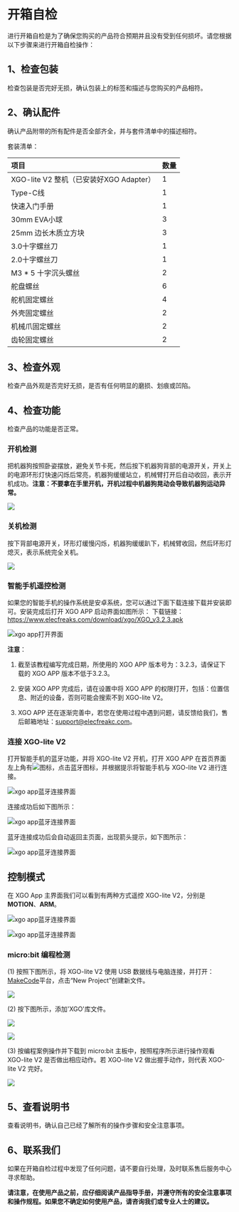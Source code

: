 ﻿---
sidebar_position: 3
sidebar_label: 开箱自检
---


#  开箱自检

进行开箱自检是为了确保您购买的产品符合预期并且没有受到任何损坏。请您根据以下步骤来进行开箱自检操作：

## 1、检查包装

检查包装是否完好无损，确认包装上的标签和描述与您购买的产品相符。

## 2、确认配件

确认产品附带的所有配件是否全部齐全，并与套件清单中的描述相符。

套装清单：

| 项目                                    | 数量 |
| :-------------------------------------- | ---- |
| XGO-lite V2 整机（已安装好XGO Adapter） | 1    |
| Type-C线                      | 1    |
| 快速入门手册                            | 1    |
| 30mm EVA小球                            | 3    |
| 25mm 边长木质立方块                     | 3    |
| 3.0十字螺丝刀                           | 1    |
| 2.0十字螺丝刀                           | 1    |
| M3 * 5 十字沉头螺丝                     | 2    |
| 舵盘螺丝                                | 6    |
| 舵机固定螺丝                            | 4    |
| 外壳固定螺丝                            | 2    |
| 机械爪固定螺丝                          | 2    |
| 齿轮固定螺丝                            | 2    |



## 3、检查外观

检查产品外观是否完好无损，是否有任何明显的磨损、划痕或凹陷。

## 4、检查功能

检查产品的功能是否正常。

### 开机检测

把机器狗按照卧姿摆放，避免关节卡死，然后按下机器狗背部的电源开关，开关上的电源环形灯快速闪烁后常亮，机器狗缓缓站立，机械臂打开后自动收回，表示开机成功。**注意：不要拿在手里开机，开机过程中机器狗晃动会导致机器狗运动异常。**

![](https://wiki-media-ef.oss-cn-hongkong.aliyuncs.com/docs/microbit/robot/xgo-robot-kit-v2/images/microbit-xgo-lite2-detection-01.gif)

### 关机检测

按下背部电源开关，环形灯缓慢闪烁，机器狗缓缓趴下，机械臂收回，然后环形灯熄灭，表示系统完全关机。

![](https://wiki-media-ef.oss-cn-hongkong.aliyuncs.com/docs/microbit/robot/xgo-robot-kit-v2/images/microbit-xgo-lite2-detection-02.gif)

### 智能手机遥控检测


如果您的智能手机的操作系统是安卓系统，您可以通过下面下载连接下载并安装即可。安装完成后打开 XGO APP 启动界面如图所示：
下载链接：https://www.elecfreaks.com/download/xgo/XGO_v3.2.3.apk

![xgo app打开界面](https://wiki-media-ef.oss-cn-hongkong.aliyuncs.com/docs/microbit/robot/xgo-robot-kit/images/microbit-xgo-robot-kit-08-1.png)

**注意**：

1. 截至该教程编写完成日期，所使用的 XGO APP 版本号为：3.2.3，请保证下载的 XGO APP 版本不低于3.2.3。

2. 安装 XGO APP 完成后，请在设置中将 XGO APP 的权限打开，包括：位置信息、附近的设备，否则可能会搜索不到 XGO-lite V2。
3. XGO APP 还在逐渐完善中，若您在使用过程中遇到问题，请反馈给我们，售后邮箱地址：support@elecfreakc.com。

### 连接 XGO-lite V2

打开智能手机的蓝牙功能，并将 XGO-lite V2 开机，打开 XGO APP 在首页界面左上角有![](https://wiki-media-ef.oss-cn-hongkong.aliyuncs.com/docs/microbit/robot/xgo-robot-kit-v2/images/microbit-xgo-lite-v2-app-2.png)图标，点击蓝牙图标，并根据提示将智能手机与 XGO-lite V2 进行连接。

![xgo app蓝牙连接界面](https://wiki-media-ef.oss-cn-hongkong.aliyuncs.com/docs/microbit/robot/xgo-robot-kit/images/microbit-xgo-robot-kit-08-2.png)

连接成功后如下图所示：

![xgo app蓝牙连接界面](https://wiki-media-ef.oss-cn-hongkong.aliyuncs.com/docs/microbit/robot/xgo-robot-kit/images/microbit-xgo-robot-kit-08-7.png)

蓝牙连接成功后会自动返回主页面，出现箭头提示，如下图所示：

![xgo app蓝牙连接界面](https://wiki-media-ef.oss-cn-hongkong.aliyuncs.com/docs/microbit/robot/xgo-robot-kit/images/microbit-xgo-robot-kit-08-4.png)

## 控制模式

在 XGO App 主界面我们可以看到有两种方式遥控 XGO-lite V2，分别是**MOTION**、**ARM**。

![xgo app蓝牙连接界面](https://wiki-media-ef.oss-cn-hongkong.aliyuncs.com/docs/microbit/robot/xgo-robot-kit/images/microbit-xgo-robot-kit-08-8.png)

![xgo app蓝牙连接界面](https://wiki-media-ef.oss-cn-hongkong.aliyuncs.com/docs/microbit/robot/xgo-robot-kit/images/microbit-xgo-robot-kit-08-9.png)

### micro:bit 编程检测

(1) 按照下图所示，将 XGO-lite V2 使用 USB 数据线与电脑连接，并打开：[MakeCode](https://makecode.microbit.org/#)平台，点击“New Project”创建新文件。

![](https://wiki-media-ef.oss-cn-hongkong.aliyuncs.com/docs/microbit/robot/xgo-robot-kit-v2/images/microbit-xgo-lite2-examine-01.png)



(2) 按下图所示，添加'XGO'库文件。

![](https://wiki-media-ef.oss-cn-hongkong.aliyuncs.com/docs/microbit/robot/xgo-robot-kit-v2/images/microbit-xgo-lite-v2-makecode-02.png)

![](https://wiki-media-ef.oss-cn-hongkong.aliyuncs.com/docs/microbit/robot/xgo-robot-kit-v2/images/microbit-xgo-lite-v2-makecode-03.png)

(3) 按编程案例操作并下载到 micro:bit 主板中，按照程序所示进行操作观看 XGO-lite V2 是否做出相应动作。若 XGO-lite V2 做出握手动作，则代表 XGO-lite V2 完好。

![](https://wiki-media-ef.oss-cn-hongkong.aliyuncs.com/docs/microbit/robot/xgo-robot-kit-v2/images/microbit-xgo-lite2-examine-03.png)

## 5、查看说明书

查看说明书，确认自己已经了解所有的操作步骤和安全注意事项。

## 6、联系我们

如果在开箱自检过程中发现了任何问题，请不要自行处理，及时联系售后服务中心寻求帮助。



**请注意，在使用产品之前，应仔细阅读产品指导手册，并遵守所有的安全注意事项和操作规程。如果您不确定如何使用产品，请咨询我们或专业人士的建议。**
